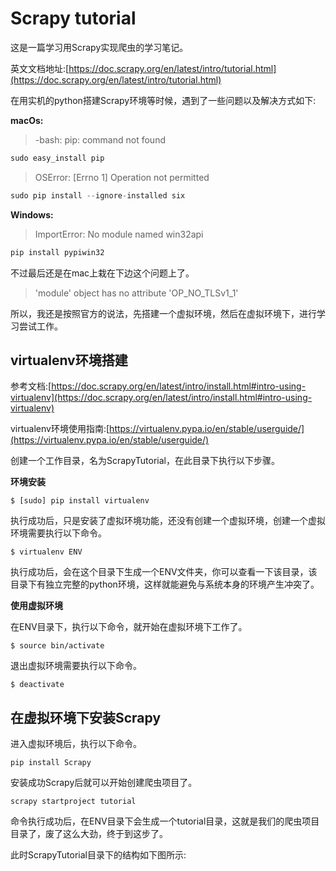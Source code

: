 # Scrapy tutorial

这是一篇学习用Scrapy实现爬虫的学习笔记。

英文文档地址:[https://doc.scrapy.org/en/latest/intro/tutorial.html](https://doc.scrapy.org/en/latest/intro/tutorial.html)

在用实机的python搭建Scrapy环境等时候，遇到了一些问题以及解决方式如下:

**macOs:**

> -bash: pip: command not found

```python
sudo easy_install pip
```



> OSError: [Errno 1] Operation not permitted

```python
sudo pip install --ignore-installed six
```



**Windows:**

> ImportError: No module named win32api

```python
pip install pypiwin32
```

不过最后还是在mac上栽在下边这个问题上了。

> 'module' object has no attribute 'OP_NO_TLSv1_1'

所以，我还是按照官方的说法，先搭建一个虚拟环境，然后在虚拟环境下，进行学习尝试工作。

## virtualenv环境搭建

参考文档:[https://doc.scrapy.org/en/latest/intro/install.html#intro-using-virtualenv](https://doc.scrapy.org/en/latest/intro/install.html#intro-using-virtualenv)

virtualenv环境使用指南:[https://virtualenv.pypa.io/en/stable/userguide/](https://virtualenv.pypa.io/en/stable/userguide/)

创建一个工作目录，名为ScrapyTutorial，在此目录下执行以下步骤。

**环境安装**

```
$ [sudo] pip install virtualenv
```

执行成功后，只是安装了虚拟环境功能，还没有创建一个虚拟环境，创建一个虚拟环境需要执行以下命令。

```
$ virtualenv ENV
```

执行成功后，会在这个目录下生成一个ENV文件夹，你可以查看一下该目录，该目录下有独立完整的python环境，这样就能避免与系统本身的环境产生冲突了。

**使用虚拟环境**

在ENV目录下，执行以下命令，就开始在虚拟环境下工作了。

```
$ source bin/activate
```

退出虚拟环境需要执行以下命令。

```
$ deactivate
```

## 在虚拟环境下安装Scrapy

进入虚拟环境后，执行以下命令。

```
pip install Scrapy
```

安装成功Scrapy后就可以开始创建爬虫项目了。

```
scrapy startproject tutorial
```

命令执行成功后，在ENV目录下会生成一个tutorial目录，这就是我们的爬虫项目目录了，废了这么大劲，终于到这步了。

此时ScrapyTutorial目录下的结构如下图所示:

